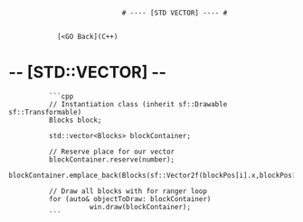                                 # ---- [STD VECTOR] ---- #
                                

                [<GO Back](C++)
                                                                
# -- [STD::VECTOR] -- #
              
              ```cpp  
              // Instantiation class (inherit sf::Drawable sf::Transformable)  
              Blocks block;
              
              std::vector<Blocks> blockContainer;
              
              // Reserve place for our vector
              blockContainer.reserve(number);
              blockContainer.emplace_back(Blocks(sf::Vector2f(blockPos[i].x,blockPos[i].y)));
          
              // Draw all blocks with for ranger loop 
              for (auto& objectToDraw: blockContainer)
                        win.draw(blockContainer);
              ```
        
        
